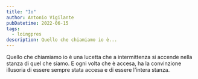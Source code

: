```yaml
---
title: "Io"
author: Antonio Vigilante 
pubDatetime: 2022-06-15
tags:
  - loingpres
description: Quello che chiamiamo io è...
---
```


Quello che chiamiamo io è una lucetta che a intermittenza si accende nella stanza di quel che siamo. E ogni volta che è accesa, ha la convinzione illusoria di essere sempre stata accesa e di essere l'intera stanza.
